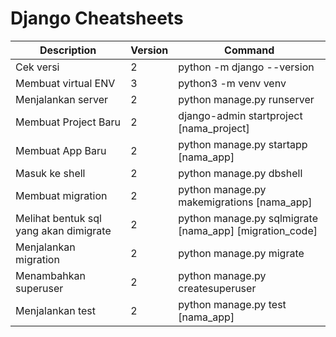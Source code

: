 # Django Cheatsheets

| Description                                 | Version | Command                                                   |
|-------------                                |---------|---------                                                  |
|Cek versi                                    |2        |python -m django --version                                 |
|Membuat virtual ENV                          |3        |python3 -m venv venv                                       |
|Menjalankan server                           |2        |python manage.py runserver                                 |
|Membuat Project Baru                         |2        |django-admin startproject [nama_project]                   |
|Membuat App Baru                             |2        |python manage.py startapp [nama_app]                       |
|Masuk ke shell                               |2        |python manage.py dbshell                                   |
|Membuat migration                            |2        |python manage.py makemigrations [nama_app]                 |
|Melihat bentuk sql yang akan dimigrate       |2        |python manage.py sqlmigrate [nama_app] [migration_code]    |
|Menjalankan migration                        |2        |python manage.py migrate                                   |
|Menambahkan superuser                        |2        |python manage.py createsuperuser                           |
|Menjalankan test                             |2        |python manage.py test [nama_app]                           |

